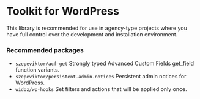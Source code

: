 # Toolkit for WordPress

This library is recommended for use in agency-type projects
where you have full control over the development and installation environment.

### Recommended packages

- `szepeviktor/acf-get` Strongly typed Advanced Custom Fields get_field function variants.
- `szepeviktor/persistent-admin-notices` Persistent admin notices for WordPress.
- `widoz/wp-hooks` Set filters and actions that will be applied only once.
